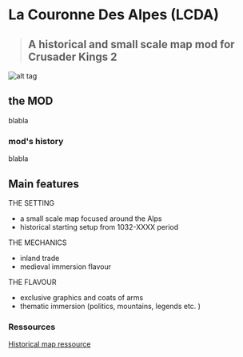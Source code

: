 # La Couronne Des Alpes (LCDA)
>## A historical and small scale map mod for Crusader Kings 2 

![alt tag](http://forum.reseau-js.com/uploads/monthly_2017_08/logo_LCDA_forum.png.1bc2c0fee218fa0da0a2bdcb676b7ac5.png)

## the MOD

blabla

### mod's history

blabla

## Main features

THE SETTING
- a small scale map focused around the Alps
- historical starting setup from 1032-XXXX period

THE MECHANICS
- inland trade
- medieval immersion flavour

THE FLAVOUR
- exclusive graphics and coats of arms
- thematic immersion (politics, mountains, legends etc. )


### Ressources
[Historical map ressource](https://www.google.com/maps/d/viewer?mid=1MFoA8nTCr9d9S3OL0Udm1OYTdEI&ll=46.11560966556694%2C6.786117549999972&z=9) 

